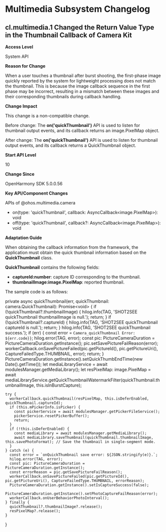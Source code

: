 # Multimedia Subsystem Changelog

## cl.multimedia.1 Changed the Return Value Type in the Thumbnail Callback of Camera Kit

**Access Level**

System API

**Reason for Change**

When a user touches a thumbnail after burst shooting, the first-phase image quickly reported by the system for lightweight processing does not match the thumbnail. This is because the image callback sequence in the first phase may be incorrect, resulting in a mismatch between these images and their corresponding thumbnails during callback handling.

**Change Impact**

This change is a non-compatible change.

Before change: The **on('quickThumbnail')** API is used to listen for thumbnail output events, and its callback returns an image.PixelMap object.

After change: The **on('quickThumbnail')** API is used to listen for thumbnail output events, and its callback returns a QuickThumbnail object.

**Start API Level**

10

**Change Since**

OpenHarmony SDK 5.0.0.56

**Key API/Component Changes**

APIs of @ohos.multimedia.camera
- on(type: 'quickThumbnail', callback: AsyncCallback\<image.PixelMap>): void
- off(type: 'quickThumbnail', callback?: AsyncCallback\<image.PixelMap>): void

**Adaptation Guide**

When obtaining the callback information from the framework, the application must obtain the quick thumbnail information based on the **QuickThumbnail** class.

**QuickThumbnail** contains the following fields:
- **captureId:number**: capture ID corresponding to the thumbnail.
- **thumbnailImage:image.PixelMap**: reported thumbnail.

The sample code is as follows:

 private async quickThumbnail(err, quickThumbnail: camera.QuickThumbnail): Promise\<void> {
    if (!quickThumbnail?.thumbnailImage) {
        hilog.info(TAG, 'SHOT2SEE quickThumbnail thumbnailImage is null.');
      return;
    }
    if (!quickThumbnail?.captureId) {
      hilog.info(TAG, 'SHOT2SEE quickThumbnail captureId is null.');
      return;
    }
    hilog.info(TAG, 'SHOT2SEE quickThumbnail success.');
    if (err) {
      const error = `Camera_quickThumbnail Error: ${err.code}}`;
      hilog.error(TAG, error);
      const pic: PictureCameraDuration = PictureCameraDuration.getInstance();
      pic.setSavePictureFailReason(error);
      workerCallback.onSavePictureFailed(pic.getPictureId(), pic.getPictureUri(), CaptureFailedType.THUMBNAIL, error);
      return;
    }
    PictureCameraDuration.getInstance().setQuickThumbEndTime(new Date().getTime());
    let mediaLibraryService = await modulesManager.getMediaLibrary();
    let resPixelMap: image.PixelMap =
      await mediaLibraryService.getQuickThumbnailWatermarkFilter(quickThumbnail.thumbnailImage, this.isInBurstCapture);

    try {
      workerCallback.quickThumbnail(resPixelMap, this.isDeferEnabled, quickThumbnail.captureId);
      if (this.mPickerInfo.isPicker) {
        const pickerService = await modulesManager.getPickerFileService();
        pickerService.resetPickerBuffer();
        return;
      }
      if (!this.isDeferEnabled) {
        const mediaLibrary = await modulesManager.getMediaLibrary();
        await mediaLibrary.saveThumbnail(quickThumbnail.thumbnailImage, this.savePhotoFormat); // Save the thumbnail in single-segment mode.
      }
    } catch (e) {
      const error = `onQuickThumbnail save error: ${JSON.stringify(e)}.`;
      hilog.error(TAG, error);
      const pic: PictureCameraDuration = PictureCameraDuration.getInstance();
      const errorReason = pic.getSavePictureFailReason();
      workerCallback.onSavePictureFailed(pic.getPictureId(), pic.getPictureUri(), CaptureFailedType.THUMBNAIL, errorReason);
      PictureCameraDuration.getInstance().setIsCaptureSuccess(false);
      PictureCameraDuration.getInstance().setPhotoCaptureFailReason(error);
      workerCallback.onUserBehaviorPhotoInterval();
    } finally {
      quickThumbnail?.thumbnailImage?.release();
      resPixelMap?.release();
    }
  }
